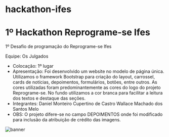 # hackathon-ifes
 # 1º Hackathon Reprograme-se Ifes
1º Desafio de programação do Reprograme-se Ifes

Equipe: Os Julgados
- Colocação: 1º lugar
- Apresentação:
Foi desenvolvido um website no modelo de página única. Utilizamos o framework Bootstrap para criação do layout, carrossel, cards de notícias, depoimentos, formulários, botões, entre outros. As cores utilizadas foram predominantemente as cores do logo do projeto Reprograme-se. No fundo utilizamos a cor branca para facilitar a leitura dos textos e destaque das seções.
- Integrantes: 
Daniel Monteiro Cupertino de Castro
Wallace Machado dos Santos Melo
- OBS: O projeto difere-se no campo DEPOIMENTOS onde foi modificado para inclusão da atribuição de crédito das imagens.

![banner](https://user-images.githubusercontent.com/120190089/230949136-2cac7ef0-88d7-4633-90c4-26c6c436dd25.jpg)
